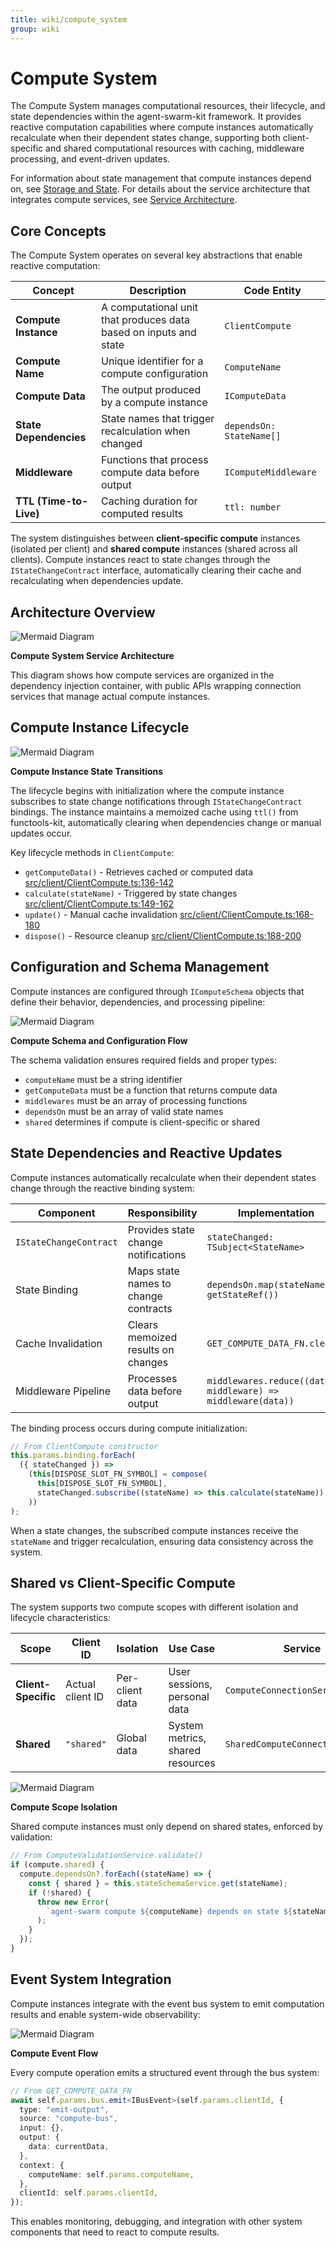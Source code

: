 ```yaml
---
title: wiki/compute_system
group: wiki
---
```


# Compute System

The Compute System manages computational resources, their lifecycle, and state dependencies within the agent-swarm-kit framework. It provides reactive computation capabilities where compute instances automatically recalculate when their dependent states change, supporting both client-specific and shared computational resources with caching, middleware processing, and event-driven updates.

For information about state management that compute instances depend on, see [Storage and State](#2.5). For details about the service architecture that integrates compute services, see [Service Architecture](#3).

## Core Concepts

The Compute System operates on several key abstractions that enable reactive computation:

| Concept | Description | Code Entity |
|---------|-------------|-------------|
| **Compute Instance** | A computational unit that produces data based on inputs and state | `ClientCompute` |
| **Compute Name** | Unique identifier for a compute configuration | `ComputeName` |
| **Compute Data** | The output produced by a compute instance | `IComputeData` |
| **State Dependencies** | State names that trigger recalculation when changed | `dependsOn: StateName[]` |
| **Middleware** | Functions that process compute data before output | `IComputeMiddleware` |
| **TTL (Time-to-Live)** | Caching duration for computed results | `ttl: number` |

The system distinguishes between **client-specific compute** instances (isolated per client) and **shared compute** instances (shared across all clients). Compute instances react to state changes through the `IStateChangeContract` interface, automatically clearing their cache and recalculating when dependencies update.

## Architecture Overview

![Mermaid Diagram](./diagrams\11_Compute_System_0.svg)

**Compute System Service Architecture**

This diagram shows how compute services are organized in the dependency injection container, with public APIs wrapping connection services that manage actual compute instances.

## Compute Instance Lifecycle

![Mermaid Diagram](./diagrams\11_Compute_System_1.svg)

**Compute Instance State Transitions**

The lifecycle begins with initialization where the compute instance subscribes to state change notifications through `IStateChangeContract` bindings. The instance maintains a memoized cache using `ttl()` from functools-kit, automatically clearing when dependencies change or manual updates occur.

Key lifecycle methods in `ClientCompute`:
- `getComputeData()` - Retrieves cached or computed data [src/client/ClientCompute.ts:136-142]()
- `calculate(stateName)` - Triggered by state changes [src/client/ClientCompute.ts:149-162]()
- `update()` - Manual cache invalidation [src/client/ClientCompute.ts:168-180]()
- `dispose()` - Resource cleanup [src/client/ClientCompute.ts:188-200]()

## Configuration and Schema Management

Compute instances are configured through `IComputeSchema` objects that define their behavior, dependencies, and processing pipeline:

![Mermaid Diagram](./diagrams\11_Compute_System_2.svg)

**Compute Schema and Configuration Flow**

The schema validation ensures required fields and proper types:
- `computeName` must be a string identifier
- `getComputeData` must be a function that returns compute data
- `middlewares` must be an array of processing functions
- `dependsOn` must be an array of valid state names
- `shared` determines if compute is client-specific or shared

## State Dependencies and Reactive Updates

Compute instances automatically recalculate when their dependent states change through the reactive binding system:

| Component | Responsibility | Implementation |
|-----------|----------------|----------------|
| `IStateChangeContract` | Provides state change notifications | `stateChanged: TSubject<StateName>` |
| State Binding | Maps state names to change contracts | `dependsOn.map(stateName => getStateRef())` |
| Cache Invalidation | Clears memoized results on changes | `GET_COMPUTE_DATA_FN.clear()` |
| Middleware Pipeline | Processes data before output | `middlewares.reduce((data, middleware) => middleware(data))` |

The binding process occurs during compute initialization:

```typescript
// From ClientCompute constructor
this.params.binding.forEach(
  ({ stateChanged }) =>
    (this[DISPOSE_SLOT_FN_SYMBOL] = compose(
      this[DISPOSE_SLOT_FN_SYMBOL],
      stateChanged.subscribe((stateName) => this.calculate(stateName))
    ))
);
```

When a state changes, the subscribed compute instances receive the `stateName` and trigger recalculation, ensuring data consistency across the system.

## Shared vs Client-Specific Compute

The system supports two compute scopes with different isolation and lifecycle characteristics:

| Scope | Client ID | Isolation | Use Case | Service |
|-------|-----------|-----------|----------|---------|
| **Client-Specific** | Actual client ID | Per-client data | User sessions, personal data | `ComputeConnectionService` |
| **Shared** | `"shared"` | Global data | System metrics, shared resources | `SharedComputeConnectionService` |

![Mermaid Diagram](./diagrams\11_Compute_System_3.svg)

**Compute Scope Isolation**

Shared compute instances must only depend on shared states, enforced by validation:

```typescript
// From ComputeValidationService.validate()
if (compute.shared) {
  compute.dependsOn?.forEach((stateName) => {
    const { shared } = this.stateSchemaService.get(stateName);
    if (!shared) {
      throw new Error(
        `agent-swarm compute ${computeName} depends on state ${stateName} but it is not shared`
      );
    }
  });
}
```

## Event System Integration

Compute instances integrate with the event bus system to emit computation results and enable system-wide observability:

![Mermaid Diagram](./diagrams\11_Compute_System_4.svg)

**Compute Event Flow**

Every compute operation emits a structured event through the bus system:

```typescript
// From GET_COMPUTE_DATA_FN
await self.params.bus.emit<IBusEvent>(self.params.clientId, {
  type: "emit-output",
  source: "compute-bus",
  input: {},
  output: {
    data: currentData,
  },
  context: {
    computeName: self.params.computeName,
  },
  clientId: self.params.clientId,
});
```

This enables monitoring, debugging, and integration with other system components that need to react to compute results.
